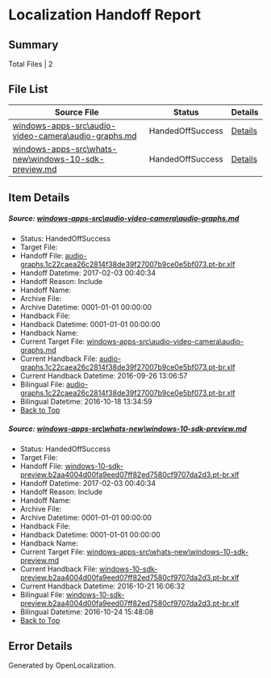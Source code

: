# <a name='report-top'></a> Localization Handoff Report

## Summary
 Total Files | 2

## File List
 Source File | Status | Details 
 ----------- | ------ | ------- 
 [windows-apps-src\audio-video-camera\audio-graphs.md](https://cpubwin.visualstudio.com/windows-uwp/_git/windows-uwp/commit/b8feab9a6c25a12ed0505d01f82ba636390f137a?path=windows-apps-src%2Faudio-video-camera%2Faudio-graphs.md&_a=contents) | HandedOffSuccess | [Details](#2f67bcff626b38015ac54dbcb2d82fdb1b260ce7160)
 [windows-apps-src\whats-new\windows-10-sdk-preview.md](https://cpubwin.visualstudio.com/windows-uwp/_git/windows-uwp/commit/eb9d10555f29c005a335d33b7a0c72b0bd1f6ce5?path=windows-apps-src%2Fwhats-new%2Fwindows-10-sdk-preview.md&_a=contents) | HandedOffSuccess | [Details](#8b011d2b9f125f5beaf0430ce023162bcdcd9cd27809)

## Item Details
##### <a name='2f67bcff626b38015ac54dbcb2d82fdb1b260ce7160'></a> Source: [windows-apps-src\audio-video-camera\audio-graphs.md](https://cpubwin.visualstudio.com/windows-uwp/_git/windows-uwp/commit/b8feab9a6c25a12ed0505d01f82ba636390f137a?path=windows-apps-src%2Faudio-video-camera%2Faudio-graphs.md&_a=contents)
* Status: HandedOffSuccess
* Target File: 
* Handoff File: [audio-graphs.1c22caea26c2814f38de39f27007b9ce0e5bf073.pt-br.xlf](https://cpubwin.visualstudio.com/windows-uwp/_git/WDCLib.handoff/commit/7166424c1fa6473f2dbdff28016a8c3104b70b0c?path=ol-handoff%2Fcpubwin%2Fwindows-uwp.pt-br%2Fmaster%2Faudio-graphs.1c22caea26c2814f38de39f27007b9ce0e5bf073.pt-br.xlf&_a=contents)
* Handoff Datetime: 2017-02-03 00:40:34
* Handoff Reason: Include
* Handoff Name: 
* Archive File: 
* Archive Datetime: 0001-01-01 00:00:00
* Handback File: 
* Handback Datetime: 0001-01-01 00:00:00
* Handback Name: 
* Current Target File: [windows-apps-src\audio-video-camera\audio-graphs.md](https://cpubwin.visualstudio.com/windows-uwp/_git/windows-uwp.pt-br/commit/da847d9f01be8c370dadd800e79547dd0aa8d69c?path=windows-apps-src%2Faudio-video-camera%2Faudio-graphs.md&_a=contents)
* Current Handback File: [audio-graphs.1c22caea26c2814f38de39f27007b9ce0e5bf073.pt-br.xlf](https://cpubwin.visualstudio.com/windows-uwp/_git/WDCLib.handback/commit/f746c38807f4e1eb3bfb83788bd10fc782c3108f?path=ol-handback%2FMicrosoft%2Fwindows-apps.pt-br%2Fmaster%2Faudio-graphs.1c22caea26c2814f38de39f27007b9ce0e5bf073.pt-br.xlf&_a=contents)
* Current Handback Datetime: 2016-09-26 13:06:57
* Bilingual File: [audio-graphs.1c22caea26c2814f38de39f27007b9ce0e5bf073.pt-br.xlf](https://cpubwin.visualstudio.com/windows-uwp/_git/WDCLib.handback/commit/f746c38807f4e1eb3bfb83788bd10fc782c3108f?path=ol-handback%2FMicrosoft%2Fwindows-apps.pt-br%2Fmaster%2Faudio-graphs.1c22caea26c2814f38de39f27007b9ce0e5bf073.pt-br.xlf&_a=contents)
* Bilingual Datetime: 2016-10-18 13:34:59
* [Back to Top](#report-top)

##### <a name='8b011d2b9f125f5beaf0430ce023162bcdcd9cd27809'></a> Source: [windows-apps-src\whats-new\windows-10-sdk-preview.md](https://cpubwin.visualstudio.com/windows-uwp/_git/windows-uwp/commit/eb9d10555f29c005a335d33b7a0c72b0bd1f6ce5?path=windows-apps-src%2Fwhats-new%2Fwindows-10-sdk-preview.md&_a=contents)
* Status: HandedOffSuccess
* Target File: 
* Handoff File: [windows-10-sdk-preview.b2aa4004d00fa9eed07ff82ed7580cf9707da2d3.pt-br.xlf](https://cpubwin.visualstudio.com/windows-uwp/_git/WDCLib.handoff/commit/7166424c1fa6473f2dbdff28016a8c3104b70b0c?path=ol-handoff%2Fcpubwin%2Fwindows-uwp.pt-br%2Fmaster%2Fwindows-10-sdk-preview.b2aa4004d00fa9eed07ff82ed7580cf9707da2d3.pt-br.xlf&_a=contents)
* Handoff Datetime: 2017-02-03 00:40:34
* Handoff Reason: Include
* Handoff Name: 
* Archive File: 
* Archive Datetime: 0001-01-01 00:00:00
* Handback File: 
* Handback Datetime: 0001-01-01 00:00:00
* Handback Name: 
* Current Target File: [windows-apps-src\whats-new\windows-10-sdk-preview.md](https://cpubwin.visualstudio.com/windows-uwp/_git/windows-uwp.pt-br/commit/3dd81a5f0104a6d0309a18f3f936e65f369d2dc5?path=windows-apps-src%2Fwhats-new%2Fwindows-10-sdk-preview.md&_a=contents)
* Current Handback File: [windows-10-sdk-preview.b2aa4004d00fa9eed07ff82ed7580cf9707da2d3.pt-br.xlf](https://cpubwin.visualstudio.com/windows-uwp/_git/WDCLib.handback/commit/9c7d16b855d2ba637939395bb4d8f4831e154c6c?path=ol-handback%2FMicrosoft%2Fwindows-apps.pt-br%2Fmaster%2Fwindows-10-sdk-preview.b2aa4004d00fa9eed07ff82ed7580cf9707da2d3.pt-br.xlf&_a=contents)
* Current Handback Datetime: 2016-10-21 16:06:32
* Bilingual File: [windows-10-sdk-preview.b2aa4004d00fa9eed07ff82ed7580cf9707da2d3.pt-br.xlf](https://cpubwin.visualstudio.com/windows-uwp/_git/WDCLib.handback/commit/9c7d16b855d2ba637939395bb4d8f4831e154c6c?path=ol-handback%2FMicrosoft%2Fwindows-apps.pt-br%2Fmaster%2Fwindows-10-sdk-preview.b2aa4004d00fa9eed07ff82ed7580cf9707da2d3.pt-br.xlf&_a=contents)
* Bilingual Datetime: 2016-10-24 15:48:08
* [Back to Top](#report-top)


## Error Details

Generated by OpenLocalization.
